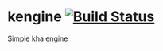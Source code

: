 # kengine [![Build Status](https://travis-ci.org/npretto/kengine.svg?branch=master)](https://travis-ci.org/npretto/kengine)
Simple kha engine
